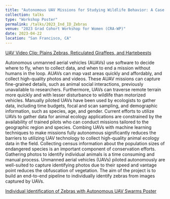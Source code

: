 ```yaml
---
title: "Autonomous UAV Missions for Studying Wildlife Behavior: A Case Study for the Individual Identification of Zebras"
collection: talks
type: "Workshop Poster"
permalink: /talks/2023_Ind_ID_Zebras
venue: "2023 Grad Cohort Workshop for Women (CRA-WP)"
date: 2023-04-22
location: "San Francisco, CA"
---
```


[UAV Video Clip: Plains Zebras, Reticulated Giraffees, and Hartebeests](https://user-images.githubusercontent.com/97924986/232631865-f5a60c14-9b9d-4cdb-beb6-76d954d5938f.mp4)

Autonomous unmanned aerial vehicles (AUAVs) use software to decide where to fly, when to collect data, and when to end a mission without humans in the loop. AUAVs can map vast areas quickly and affordably, and collect high-quality photos and videos. These AUAV missions can capture fine-grained details, such as animal social interactions, previously unavailable to researchers. Furthermore, UAVs can traverse remote terrain more quickly and with lesser disturbance to wildlife than motorized vehicles. Manually piloted UAVs have been used by ecologists to gather data, including time budgets, focal and scan sampling, and demographic information, such as species, age, and gender. Current efforts to utilize UAVs to gather data for animal ecology applications are constrained by the availability of trained pilots who can conduct missions tailored to the geographic region and species. Combing UAVs with machine learning techniques to make missions fully autonomous significantly reduces the barriers to utilizing UAV technology to collect high-quality animal ecology data in the field. Collecting census information about the population sizes of endangered species is an important component of conservation efforts. Gathering photos to identify individual animals is a time consuming and manual process. Unmanned aerial vehicles (UAVs) piloted autonomously are well-suited to capture identifying photos due to their speed and vantage point reduces the obfuscation of vegetation. The aim of the project is to build an end-to-end pipeline to individually identify zebras from images captured by UAVs.


[Individual Identification of Zebras with Autonomous UAV Swarms Poster](https://github.com/jennamk14/jennamk14.github.io/files/11256473/CRA_WP_Poster.pdf)


